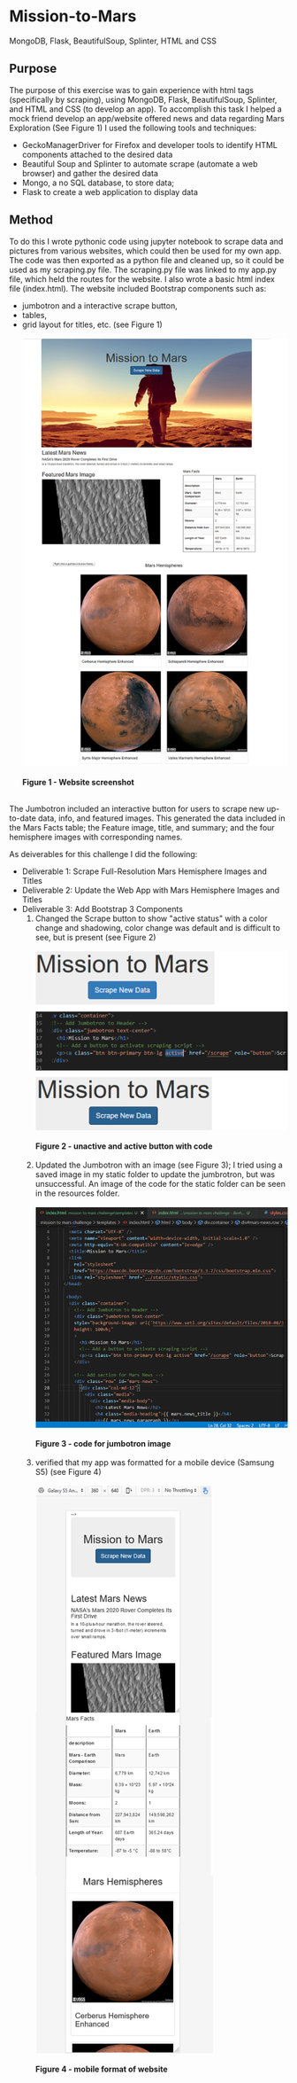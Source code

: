 # Mission-to-Mars
MongoDB, Flask, BeautifulSoup, Splinter, HTML and CSS

## Purpose
The purpose of this exercise was to gain experience with html tags (specifically by scraping), using MongoDB, Flask, BeautifulSoup, Splinter, and HTML and CSS (to develop an app). To accomplish this task I helped a mock friend develop an app/website offered news and data regarding Mars Exploration (See Figure 1)  I used the following tools and techniques:
* GeckoManagerDriver for Firefox and developer tools to identify HTML components attached to the desired data
* Beautiful Soup and Splinter to automate scrape (automate a web browser) and gather the desired data 
* Mongo, a no SQL database, to store data;
* Flask to create a web application to display data

## Method
To do this I wrote pythonic code using jupyter notebook to scrape data and pictures from various websites, which could then be used for my own app.  The code was then exported as a python file and cleaned up, so it could be used as my scraping.py file.  The scraping.py file was linked to my app.py file, which held the routes for the website.  I also wrote a basic html index file (index.html). The website included Bootstrap components such as: 
* jumbotron and a interactive scrape button, 
* tables,
* grid layout for titles, etc. (see Figure 1)<br><br>
![This is an image](https://github.com/bartblack13/Mission-to-Mars/blob/main/Resources/website.png)<br><br>
**Figure 1 - Website screenshot** <br><br>

The Jumbotron included an interactive button for users to scrape new up-to-date data, info, and featured images.  This generated the data included in the Mars Facts table; the Feature image, title, and summary; and the four hemisphere images with corresponding names.

As deiverables for this challenge I did the following: 

* Deliverable 1: Scrape Full-Resolution Mars Hemisphere Images and Titles
* Deliverable 2: Update the Web App with Mars Hemisphere Images and Titles
* Deliverable 3: Add Bootstrap 3 Components
  1) Changed the Scrape button to show "active status" with a color change and shadowing, color change was default and is difficult to see, but is present (see Figure 2)<br><br>
![This is an image](https://github.com/bartblack13/Mission-to-Mars/blob/main/Resources/button%20active.png)<br><br>
**Figure 2 - unactive and active button with code** <br><br>
  2) Updated the Jumbotron with an image (see Figure 3); I tried using a saved image in my static folder to update the jumbrotron, but was unsuccessful.  An image of the code for the static folder can be seen in the resources folder. <br><br>
![This is an image](https://github.com/bartblack13/Mission-to-Mars/blob/main/Resources/jumbotron%20code.png)<br><br>
**Figure 3 - code for jumbotron image** <br><br>
  3) verified that my app was formatted for a mobile device (Samsung S5) (see Figure 4)<br><br>
![This is an image](https://github.com/bartblack13/Mission-to-Mars/blob/main/Resources/mobile%20app.png)<br><br>
**Figure 4 - mobile format of website** <br><br>
